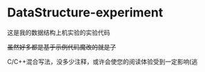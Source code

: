 # DataStructure-experiment
这是我的数据结构上机实验的实验代码

<del>虽然好多都是基于示例代码魔改的就是了</del>

C/C++混合写法，没多少注释，或许会使您的阅读体验受到一定影响(逃
